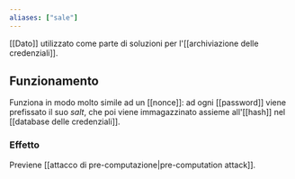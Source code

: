 ```yaml
---
aliases: ["sale"]
---
```


[[Dato]] utilizzato come parte di soluzioni per l'[[archiviazione delle credenziali]].

## Funzionamento

Funziona in modo molto simile ad un [[nonce]]: ad ogni [[password]] viene prefissato il suo *salt*, che poi viene immagazzinato assieme all'[[hash]] nel [[database delle credenziali]].

### Effetto

Previene [[attacco di pre-computazione|pre-computation attack]].
